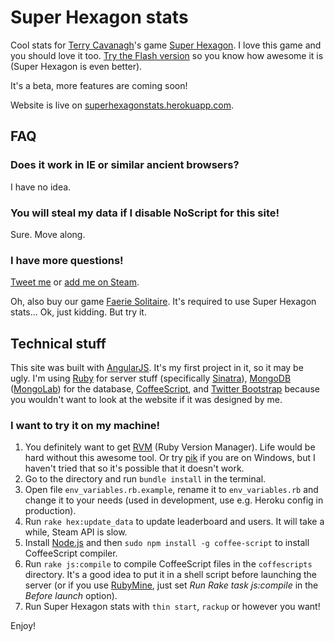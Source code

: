 # Super Hexagon stats

Cool stats for [Terry Cavanagh](http://distractionware.com)'s game [Super Hexagon](http://store.steampowered.com/app/221640).
I love this game and you should love it too.
[Try the Flash version](http://www.kongregate.com/games/TerryCavanagh_B/hexagon) so you know how awesome it is (Super Hexagon is even better).

It's a beta, more features are coming soon!

Website is live on [superhexagonstats.herokuapp.com](http://superhexagonstats.herokuapp.com/).

## FAQ

### Does it work in IE or similar ancient browsers?

I have no idea.

### You will steal my data if I disable NoScript for this site!

Sure. Move along.

### I have more questions!

[Tweet me](https://twitter.com/tomasduda) or [add me on Steam](http://steamcommunity.com/id/TimmyCZ).

Oh, also buy our game [Faerie Solitaire](http://store.steampowered.com/app/38600/). It's required to use Super Hexagon stats... Ok, just kidding. But try it.

## Technical stuff

This site was built with [AngularJS](http://angularjs.org/). It's my first project in it, so it may be ugly.
I'm using [Ruby](http://www.ruby-lang.org/) for server stuff (specifically [Sinatra](http://www.sinatrarb.com/)),
[MongoDB](http://www.mongodb.org/) ([MongoLab](https://mongolab.com/)) for the database,
[CoffeeScript](http://coffeescript.org/),
and [Twitter Bootstrap](http://twitter.github.com/bootstrap/) because you wouldn't want to look at the website if it was designed by me.

### I want to try it on my machine!

1. You definitely want to get [RVM](https://rvm.io/) (Ruby Version Manager). Life would be hard without this awesome tool.
Or try [pik](https://github.com/vertiginous/pik/) if you are on Windows, but I haven't tried that so it's possible that it doesn't work.
2. Go to the directory and run `bundle install` in the terminal.
3. Open file `env_variables.rb.example`, rename it to `env_variables.rb` and change it to your needs (used in development, use e.g. Heroku config in production).
4. Run `rake hex:update_data` to update leaderboard and users. It will take a while, Steam API is slow.
5. Install [Node.js](http://nodejs.org) and then `sudo npm install -g coffee-script` to install CoffeeScript compiler.
6. Run `rake js:compile` to compile CoffeeScript files in the `coffescripts` directory. It's a good idea to put it in a shell script before launching the server
(or if you use [RubyMine](http://www.jetbrains.com/ruby/), just set *Run Rake task js:compile* in the *Before launch* option).
7. Run Super Hexagon stats with `thin start`, `rackup` or however you want!

Enjoy!